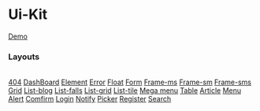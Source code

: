 # Ui-Kit


<a href="https://lay-woo.github.io/Ui-Kit/ui.html" target="_blank" >Demo</a>

<h3>Layouts</h3>
<br/>
<a href="https://lay-woo.github.io/Ui-Kit/piece/" target="_blank">404</a>
<a href="https://lay-woo.github.io/Ui-Kit/piece/" target="_blank">DashBoard</a>
<a href="https://lay-woo.github.io/Ui-Kit/piece/" target="_blank">Element</a>
<a href="https://lay-woo.github.io/Ui-Kit/piece/" target="_blank">Error</a>
<a href="https://lay-woo.github.io/Ui-Kit/piece/" target="_blank">Float</a>
<a href="https://lay-woo.github.io/Ui-Kit/piece/" target="_blank">Form</a>
<a href="https://lay-woo.github.io/Ui-Kit/piece/" target="_blank">Frame-ms</a>
<a href="https://lay-woo.github.io/Ui-Kit/piece/" target="_blank">Frame-sm</a>
<a href="https://lay-woo.github.io/Ui-Kit/piece/" target="_blank">Frame-sms</a>
<a href="https://lay-woo.github.io/Ui-Kit/piece/" target="_blank">Grid</a>
<a href="https://lay-woo.github.io/Ui-Kit/piece/" target="_blank">List-blog</a>
<a href="https://lay-woo.github.io/Ui-Kit/piece/" target="_blank">List-falls</a>
<a href="https://lay-woo.github.io/Ui-Kit/piece/" target="_blank">List-grid</a>
<a href="https://lay-woo.github.io/Ui-Kit/piece/" target="_blank">List-tile</a>
<a href="https://lay-woo.github.io/Ui-Kit/piece/" target="_blank">Mega menu</a>
<a href="https://lay-woo.github.io/Ui-Kit/piece/" target="_blank">Table</a>
<a href="https://lay-woo.github.io/Ui-Kit/piece/" target="_blank">Article</a>
<a href="https://lay-woo.github.io/Ui-Kit/piece/" target="_blank">Menu</a>
<a href="https://lay-woo.github.io/Ui-Kit/piece/" target="_blank">Alert</a>
<a href="https://lay-woo.github.io/Ui-Kit/piece/" target="_blank">Comfirm</a>
<a href="https://lay-woo.github.io/Ui-Kit/piece/" target="_blank">Login</a>
<a href="https://lay-woo.github.io/Ui-Kit/piece/" target="_blank">Notify</a>
<a href="https://lay-woo.github.io/Ui-Kit/piece/" target="_blank">Picker</a>
<a href="https://lay-woo.github.io/Ui-Kit/piece/" target="_blank">Register</a>
<a href="https://lay-woo.github.io/Ui-Kit/piece/" target="_blank">Search</a>
